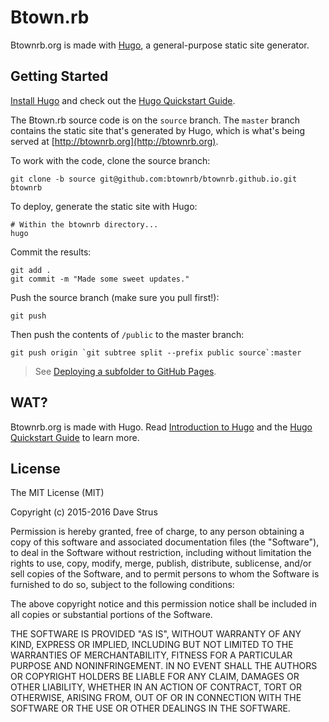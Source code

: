 # Btown.rb

Btownrb.org is made with [Hugo](https://gohugo.io/overview/introduction/), a general-purpose static site generator.

## Getting Started

[Install Hugo](https://gohugo.io/overview/installing/) and check out the [Hugo Quickstart Guide](https://gohugo.io/overview/quickstart/).

The Btown.rb source code is on the `source` branch. The `master` branch contains the static site that's generated by Hugo, which is what's being served at [http://btownrb.org](http://btownrb.org).

To work with the code, clone the source branch:

```shell
git clone -b source git@github.com:btownrb/btownrb.github.io.git btownrb
```

To deploy, generate the static site with Hugo:

```shell
# Within the btownrb directory...
hugo
```

Commit the results:

```shell
git add .
git commit -m "Made some sweet updates."
```

Push the source branch (make sure you pull first!):

```shell
git push
```

Then push the contents of `/public` to the master branch:

```shell
git push origin `git subtree split --prefix public source`:master
```

> See [Deploying a subfolder to GitHub Pages](https://gist.github.com/cobyism/4730490).

## WAT?

Btownrb.org is made with Hugo. Read [Introduction to Hugo](https://gohugo.io/overview/introduction/) and the [Hugo Quickstart Guide](https://gohugo.io/overview/quickstart/) to learn more.

## License

The MIT License (MIT)

Copyright (c) 2015-2016 Dave Strus

Permission is hereby granted, free of charge, to any person obtaining a copy
of this software and associated documentation files (the "Software"), to deal
in the Software without restriction, including without limitation the rights
to use, copy, modify, merge, publish, distribute, sublicense, and/or sell
copies of the Software, and to permit persons to whom the Software is
furnished to do so, subject to the following conditions:

The above copyright notice and this permission notice shall be included in all
copies or substantial portions of the Software.

THE SOFTWARE IS PROVIDED "AS IS", WITHOUT WARRANTY OF ANY KIND, EXPRESS OR
IMPLIED, INCLUDING BUT NOT LIMITED TO THE WARRANTIES OF MERCHANTABILITY,
FITNESS FOR A PARTICULAR PURPOSE AND NONINFRINGEMENT. IN NO EVENT SHALL THE
AUTHORS OR COPYRIGHT HOLDERS BE LIABLE FOR ANY CLAIM, DAMAGES OR OTHER
LIABILITY, WHETHER IN AN ACTION OF CONTRACT, TORT OR OTHERWISE, ARISING FROM,
OUT OF OR IN CONNECTION WITH THE SOFTWARE OR THE USE OR OTHER DEALINGS IN THE
SOFTWARE.
